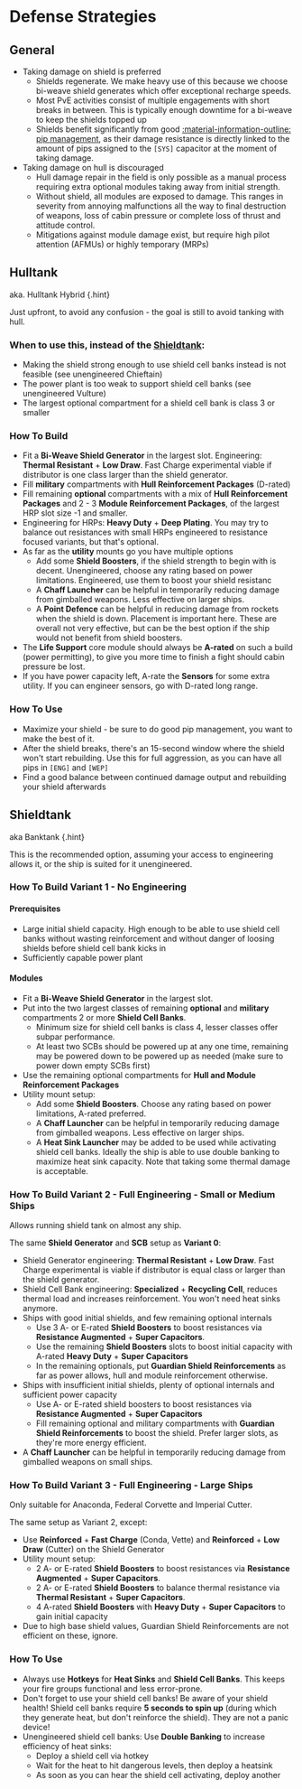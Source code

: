 # Defense Strategies

## General

* Taking damage on shield is preferred
    * Shields regenerate. We make heavy use of this because we choose bi-weave shield generates which offer exceptional recharge speeds.
    * Most PvE activities consist of multiple engagements with short breaks in between. This is typically enough downtime for a bi-weave to keep the shields topped up
    * Shields benefit significantly from good [:material-information-outline: pip management](../tactics/pips.md), as their damage resistance is directly linked to the amount of pips assigned to the `[SYS]` capacitor at the moment of taking damage.
* Taking damage on hull is discouraged
    * Hull damage repair in the field is only possible as a manual process requiring extra optional modules taking away from initial strength.
    * Without shield, all modules are exposed to damage. This ranges in severity from annoying malfunctions all the way to final destruction of weapons, loss of cabin pressure or complete loss of thrust and attitude control.
    * Mitigations against module damage exist, but require high pilot attention (AFMUs) or highly temporary (MRPs)

## Hulltank

aka. Hulltank Hybrid
{.hint}

Just upfront, to avoid any confusion - the goal is still to avoid tanking with hull.

### When to use this, instead of the [Shieldtank](#shieldtank):

* Making the shield strong enough to use shield cell banks instead is not feasible (see unengineered Chieftain)
* The power plant is too weak to support shield cell banks (see unengineered Vulture)
* The largest optional compartment for a shield cell bank is class 3 or smaller

### How To Build

* Fit a **Bi-Weave Shield Generator** in the largest slot. Engineering: **Thermal Resistant** + **Low Draw**. Fast Charge experimental viable if distributor is one class larger than the shield generator.
* Fill **military** compartments with **Hull Reinforcement Packages** (D-rated)
* Fill remaining **optional** compartments with a mix of **Hull Reinforcement Packages** and 2 - 3 **Module Reinforcement Packages**, of the largest HRP slot size -1 and smaller.
* Engineering for HRPs: **Heavy Duty** + **Deep Plating**. You may try to balance out resistances with small HRPs engineered to resistance focused variants, but that's optional.
* As far as the **utility** mounts go you have multiple options
    * Add some **Shield Boosters**, if the shield strength to begin with is decent. Unengineered, choose any rating based on power limitations. Engineered, use them to boost your shield resistanc
    * A **Chaff Launcher** can be helpful in temporarily reducing damage from gimballed weapons. Less effective on larger ships.
    * A **Point Defence** can be helpful in reducing damage from rockets when the shield is down. Placement is important here. These are overall not very effective, but can be the best option if the ship would not benefit from shield boosters.
* The **Life Support** core module should always be **A-rated** on such a build (power permitting), to give you more time to finish a fight should cabin pressure be lost.
* If you have power capacity left, A-rate the **Sensors** for some extra utility. If you can engineer sensors, go with D-rated long range.

### How To Use

* Maximize your shield - be sure to do good pip management, you want to make the best of it.
* After the shield breaks, there's an 15-second window where the shield won't start rebuilding. Use this for full aggression, as you can have all pips in `[ENG]` and `[WEP]`
* Find a good balance between continued damage output and rebuilding your shield afterwards

## Shieldtank

aka Banktank
{.hint}

This is the recommended option, assuming your access to engineering allows it, or the ship is suited for it unengineered.

### How To Build Variant 1 - No Engineering

#### Prerequisites

* Large initial shield capacity. High enough to be able to use shield cell banks without wasting reinforcement and without danger of loosing shields before shield cell bank kicks in
* Sufficiently capable power plant

#### Modules

* Fit a **Bi-Weave Shield Generator** in the largest slot.
* Put into the two largest classes of remaining **optional** and **military** compartments 2 or more **Shield Cell Banks**. 
    * Minimum size for shield cell banks is class 4, lesser classes offer subpar performance.
    * At least two SCBs should be powered up at any one time, remaining may be powered down to be powered up as needed (make sure to power down empty SCBs first)
* Use the remaining optional compartments for **Hull and Module Reinforcement Packages**
* Utility mount setup:
    * Add some **Shield Boosters**. Choose any rating based on power limitations, A-rated preferred.
    * A **Chaff Launcher** can be helpful in temporarily reducing damage from gimballed weapons. Less effective on larger ships.
    * A **Heat Sink Launcher** may be added to be used while activating shield cell banks. Ideally the ship is able to use double banking to maximize heat sink capacity. Note that taking some thermal damage is acceptable.

### How To Build Variant 2 - Full Engineering - Small or Medium Ships

Allows running shield tank on almost any ship.

The same **Shield Generator** and **SCB** setup as **Variant 0**:

* Shield Generator engineering: **Thermal Resistant** + **Low Draw**. Fast Charge experimental is viable if distributor is equal class or larger than the shield generator.
* Shield Cell Bank engineering: **Specialized** + **Recycling Cell**, reduces thermal load and increases reinforcement. You won't need heat sinks anymore.
* Ships with good initial shields, and few remaining optional internals
    * Use 3 A- or E-rated **Shield Boosters** to boost resistances via **Resistance Augmented** + **Super Capacitors**.
    * Use the remaining **Shield Boosters** slots to boost initial capacity with A-rated **Heavy Duty** + **Super Capacitors**
    * In the remaining optionals, put **Guardian Shield Reinforcements** as far as power allows, hull and module reinforcement otherwise.
* Ships with insufficient initial shields, plenty of optional internals and sufficient power capacity
    * Use A- or E-rated shield boosters to boost resistances via **Resistance Augmented** + **Super Capacitors**
    * Fill remaining optional and military compartments with **Guardian Shield Reinforcements** to boost the shield. Prefer larger slots, as they're more energy efficient.
* A **Chaff Launcher** can be helpful in temporarily reducing damage from gimballed weapons on small ships.

### How To Build Variant 3 - Full Engineering - Large Ships

Only suitable for Anaconda, Federal Corvette and Imperial Cutter.

The same setup as Variant 2, except:

* Use **Reinforced** + **Fast Charge** (Conda, Vette) and **Reinforced** + **Low Draw** (Cutter) on the Shield Generator
* Utility mount setup:
    * 2 A- or E-rated **Shield Boosters** to boost resistances via **Resistance Augmented** + **Super Capacitors**.
    * 2 A- or E-rated **Shield Boosters** to balance thermal resistance via **Thermal Resistant** + **Super Capacitors**.
    * 4 A-rated **Shield Boosters** with **Heavy Duty** + **Super Capacitors** to gain initial capacity
* Due to high base shield values, Guardian Shield Reinforcements are not efficient on these, ignore.

### How To Use

* Always use **Hotkeys** for **Heat Sinks** and **Shield Cell Banks**. This keeps your fire groups functional and less error-prone.
* Don't forget to use your shield cell banks! Be aware of your shield health! Shield cell banks require **5 seconds to spin up** (during which they generate heat, but don't reinforce the shield). They are not a panic device!
* Unengineered shield cell banks: Use **Double Banking** to increase efficiency of heat sinks:
    * Deploy a shield cell via hotkey
    * Wait for the heat to hit dangerous levels, then deploy a heatsink
    * As soon as you can hear the shield cell activating, deploy another

